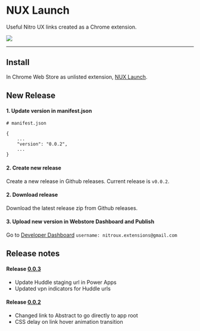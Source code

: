 # NUX Launch
Useful Nitro UX links created as a Chrome extension.

![](https://lh3.googleusercontent.com/AWiKHt6MBBH9bN-DR93R5bLzY_v3yqbCCg8zym-16kwM3rkxh69vQlked-KQxUrS6g5ibMgx=w640-h400-e365)

---

## Install
In Chrome Web Store as unlisted extension, [NUX Launch](https://chrome.google.com/webstore/detail/nux-launch/acemojpjebbponbogmcgeihfjkfaekhg).


## New Release

#### 1. Update version in manifest.json
```
# manifest.json 

{
    ...
    "version": "0.0.2",
    ...
}
```

#### 2. Create new release
Create a new release in Github releases. Current release is `v0.0.2`.

#### 2. Download release
Download the latest release zip from Github releases.

#### 3. Upload new version in Webstore Dashboard and Publish

Go to [Developer Dashboard](https://chrome.google.com/webstore/developer/dashboard/g15145575285257363436?hl=en-US&gl=US&authuser=4)
`username: nitroux.extensions@gmail.com`


## Release notes

#### Release [0.0.3](https://github.com/deliberatedesign/chrome-nux-launch/commit/e30aa30d012b7ac7a1598aa71e62d41797634f07)
* Update Huddle staging url in Power Apps
* Updated vpn indicators for Huddle urls

#### Release [0.0.2](https://github.com/deliberatedesign/chrome-nux-launch/commit/1455c63285049258407497c042b1c3884d8b84ac)
* Changed link to Abstract to go directly to app root
* CSS delay on link hover animation transition

